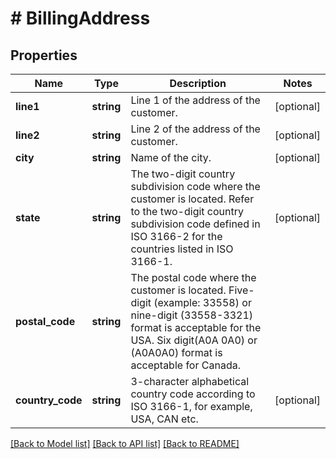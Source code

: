 # # BillingAddress

## Properties

Name | Type | Description | Notes
------------ | ------------- | ------------- | -------------
**line1** | **string** | Line 1 of the address of the customer. | [optional]
**line2** | **string** | Line 2 of the address of the customer. | [optional]
**city** | **string** | Name of the city. | [optional]
**state** | **string** | The two-digit country subdivision code where the customer is located. Refer to the two-digit country subdivision code defined in ISO 3166-2 for the countries listed in ISO 3166-1. | [optional]
**postal_code** | **string** | The postal code where the customer is located. Five-digit (example: 33558) or nine-digit (33558-3321) format is acceptable for the USA. Six digit(A0A 0A0) or (A0A0A0) format is acceptable for Canada. |
**country_code** | **string** | 3-character alphabetical country code according to ISO 3166-1, for example, USA, CAN etc. | [optional]

[[Back to Model list]](../../README.md#models) [[Back to API list]](../../README.md#endpoints) [[Back to README]](../../README.md)
